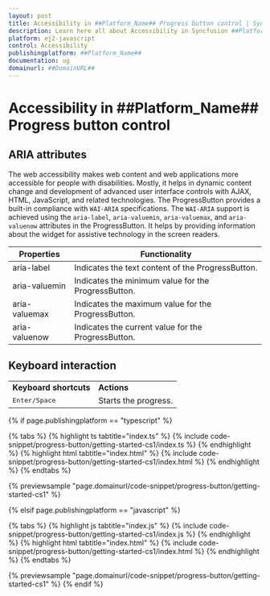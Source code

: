 ```yaml
---
layout: post
title: Accessibility in ##Platform_Name## Progress button control | Syncfusion
description: Learn here all about Accessibility in Syncfusion ##Platform_Name## Progress button control of Syncfusion Essential JS 2 and more.
platform: ej2-javascript
control: Accessibility 
publishingplatform: ##Platform_Name##
documentation: ug
domainurl: ##DomainURL##
---
```


# Accessibility in ##Platform_Name## Progress button control

## ARIA attributes

The web accessibility makes web content and web applications more accessible for people with disabilities. Mostly, it helps in dynamic content change and development of advanced user interface controls with AJAX, HTML, JavaScript, and related technologies. The ProgressButton provides a built-in compliance with `WAI-ARIA` specifications. The `WAI-ARIA` support is achieved using the `aria-label`, `aria-valuemin`, `aria-valuemax`, and `aria-valuenow` attributes in the ProgressButton. It helps by providing information about the widget for assistive technology in the screen readers.

| Properties | Functionality |
| ------------ | ----------------------- |
| aria-label | Indicates the text content of the ProgressButton. |
| aria-valuemin | Indicates the minimum value for the ProgressButton. |
| aria-valuemax | Indicates the maximum value for the ProgressButton. |
| aria-valuenow | Indicates the current value for the ProgressButton. |

## Keyboard interaction

<!-- markdownlint-disable MD033 -->
<table>
<tr>
<td>
<b>Keyboard shortcuts</b></td><td>
<b>Actions</b></td></tr>
<tr>
<td>
<kbd>Enter/Space</kbd></td><td>
Starts the progress.</td></tr>
</table>

{% if page.publishingplatform == "typescript" %}

 {% tabs %}
{% highlight ts tabtitle="index.ts" %}
{% include code-snippet/progress-button/getting-started-cs1/index.ts %}
{% endhighlight %}
{% highlight html tabtitle="index.html" %}
{% include code-snippet/progress-button/getting-started-cs1/index.html %}
{% endhighlight %}
{% endtabs %}
        
{% previewsample "page.domainurl/code-snippet/progress-button/getting-started-cs1" %}

{% elsif page.publishingplatform == "javascript" %}

{% tabs %}
{% highlight js tabtitle="index.js" %}
{% include code-snippet/progress-button/getting-started-cs1/index.js %}
{% endhighlight %}
{% highlight html tabtitle="index.html" %}
{% include code-snippet/progress-button/getting-started-cs1/index.html %}
{% endhighlight %}
{% endtabs %}

{% previewsample "page.domainurl/code-snippet/progress-button/getting-started-cs1" %}
{% endif %}